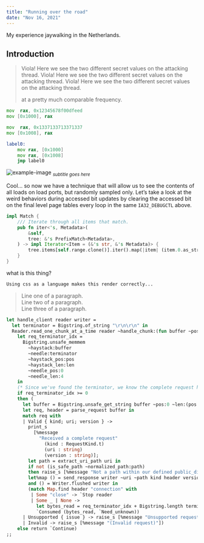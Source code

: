 ```yaml
---
title: "Running over the road"
date: "Nov 16, 2021"
---
```


My experience jaywalking in the Netherlands.

## Introduction

> Viola! Here we see the two different secret values on the attacking thread. Viola! Here we see the two different secret values on the attacking thread. Viola! Here we see the two different secret values on the attacking thread.
>
> at a pretty much comparable frequency.
```asm
mov  rax, 0x12345678f00dfeed
mov [0x1000], rax

mov  rax, 0x1337133713371337
mov [0x1008], rax

label0:
    mov rax, [0x1000]
    mov rax, [0x1008]
    jmp label0
```


![example-image](https://static.vecteezy.com/system/resources/previews/011/063/921/non_2x/example-button-speech-bubble-example-colorful-web-banner-illustration-vector.jpg)
_<sub>subtitle goes here</sub>_

Cool… so now we have a technique that will allow us to see the contents of all
loads on load ports, but randomly sampled only. Let’s take a look at the weird
behaviors during accessed bit updates by clearing the accessed bit on the final
level page tables every loop in the same `IA32_DEBUGCTL` above.

```rust
impl Match {
    /// Iterate through all items that match.
    pub fn iter<'s, Metadata>(
        &self,
        tree: &'s PrefixMatch<Metadata>,
    ) -> impl Iterator<Item = (&'s str, &'s Metadata)> {
        tree.items[self.range.clone()].iter().map(|item| (item.0.as_str(), &item.1))
    }
}
```

what is this thing?

```css
Using css as a language makes this render correctly...
```

> Line one of a paragraph.<br>Line two of a paragraph.<br>Line three of a paragraph.

```ocaml
let handle_client reader writer =
  let terminator = Bigstring.of_string "\r\n\r\n" in
  Reader.read_one_chunk_at_a_time reader ~handle_chunk:(fun buffer ~pos ~len ->
    let req_terminator_idx =
      Bigstring.unsafe_memmem
        ~haystack:buffer
        ~needle:terminator
        ~haystack_pos:pos
        ~haystack_len:len
        ~needle_pos:0
        ~needle_len:4
    in
    (* Since we've found the terminator, we know the complete request has been read *)
    if req_terminator_idx >= 0
    then (
      let buffer = Bigstring.unsafe_get_string buffer ~pos:0 ~len:(pos + len) in
      let req, header = parse_request buffer in
      match req with
      | Valid { kind; uri; version } ->
        print_s
          [%message
            "Received a complete request"
              (kind : RequestKind.t)
              (uri : string)
              (version : string)];
        let path = extract_uri_path uri in
        if not (is_safe_path ~normalized_path:path)
        then raise_s [%message "Not a path within our defined public_dir" (path : string)];
        let%map () = send_response writer ~uri ~path kind header version
        and () = Writer.flushed writer in
        (match Map.find header "connection" with
         | Some "close" -> `Stop reader
         | Some _ | None ->
           let bytes_read = req_terminator_idx + Bigstring.length terminator - pos in
           `Consumed (bytes_read, `Need_unknown))
      | Unsupported { issue } -> raise_s [%message "Unsupported request" (issue : string)]
      | Invalid -> raise_s [%message "(Invalid request)"])
    else return `Continue)
;;
```
